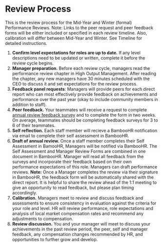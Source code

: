 # Review Process

This is the review process for the Mid-Year and Winter (formal) Performance Reviews. Note: Links to the peer request and peer feedback forms will be either included or specified in each review timeline. Also, calibration will differ between Mid-Year and Winter. See Timeline for detailed instructions.

1. **Confirm level expectations for roles are up to date.** If any level descriptions need to be updated or written, complete it before the review cycle begins. 
2. **Manager preparation.** Before each review cycle, managers read the performance review chapter in High Output Management. After reading the chapter, any new managers have 30 minutes scheduled with the CEO to discuss it and set expectations for the review process. 
3. **Feedback panel requests**: Managers will provide peers for each direct report who can most effectively provide feedback on achievements and performance over the past year \(okay to include community members in addition to staff\).  
4. **Peer feedback.** Your teammates will receive a request to complete [annual review feedback survey](https://docs.google.com/forms/d/1JNlDCAOgUjjLSJj5EoNe7Pl5kqN6KN7LaEIlM5L9LXw/edit) and to complete the form in two weeks. On average, teammates should be completing feedback surveys for 3 to 6 of their teammates. 
5. **Self reflection.** Each staff member will recieve a BambooHR notification via email to complete their self assessment in BambooHR. 
6. **Draft of annual review.** Once a staff member completes their Self Assessment in BamooHR, Managers will be notified via BambooHR. The Self Assessment and Manager Review Forms are combined in one document in BambooHR. Manager will read all feedback from the surveys and incorporate their feedback based on their own performance expectations of this role. Managers can draft performance reviews. 
**Note:** Once a Manager completes the review via their signature in BambooHR, the feedback form will be automatically shared with the direct report. It is helpful to share the review ahead of the 1:1 meeting to give an opportunity to read feedback, but please plan timing accordingly.  
9. **Calibration.** Managers meet to review and discuss feedback and assessments to ensure consistency in evaluation against the criteria for your role and level. HR will review performance, role expectations and analysis of local market compensation rates and recommend any adjustments to compensation. 
10. **Review discussion.** You and your manager will meet to discuss your achievements in the past review period, the peer, self and manager feedback, any compensation changes recommended by HR, and opportunities to further grow and develop.
